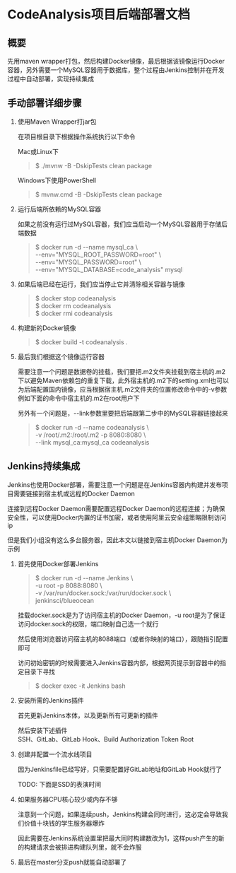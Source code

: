 # CodeAnalysis项目后端部署文档

## 概要

先用maven wrapper打包，然后构建Docker镜像，最后根据该镜像运行Docker容器，另外需要一个MySQL容器用于数据库，整个过程由Jenkins控制并在开发过程中自动部署，实现持续集成  

## 手动部署详细步骤

1. 使用Maven Wrapper打jar包  

    在项目根目录下根据操作系统执行以下命令

    Mac或Linux下
    > $ ./mvnw -B -DskipTests clean package

    Windows下使用PowerShell
    > $ mvnw.cmd -B -DskipTests clean package

2. 运行后端所依赖的MySQL容器

    如果之前没有运行过MySQL容器，我们应当启动一个MySQL容器用于存储后端数据

    > $ docker run -d --name mysql_ca \\  
        --env="MYSQL_ROOT_PASSWORD=root" \\  
        --env="MYSQL_PASSWORD=root" \\  
        --env="MYSQL_DATABASE=code_analysis" mysql  

3. 如果后端已经在运行，我们应当停止它并清除相关容器与镜像

    > $ docker stop codeanalysis  
    > $ docker rm codeanalysis  
    > $ docker rmi codeanalysis  

4. 构建新的Docker镜像

    > $ docker build -t codeanalysis .  

5. 最后我们根据这个镜像运行容器

    需要注意一个问题是数据卷的挂载，我们要把.m2文件夹挂载到宿主机的.m2下以避免Maven依赖包的重复下载，此外宿主机的.m2下的setting.xml也可以为后端配置国内镜像，应当根据宿主机.m2文件夹的位置修改命令中的-v参数  
    例如下面的命令中宿主机的.m2在root用户下

    另外有一个问题是，--link参数里要把后端跟第二步中的MySQL容器链接起来

    > $ docker run -d --name codeanalysis \\  
    > -v /root/.m2:/root/.m2 -p 8080:8080 \\  
    > --link mysql_ca:mysql_ca codeanalysis

## Jenkins持续集成

Jenkins也使用Docker部署，需要注意一个问题是在Jenkins容器内构建并发布项目需要链接到宿主机或远程的Docker Daemon  

连接到远程Docker Daemon需要配置远程Docker Daemon的远程连接；为确保安全性，可以使用Docker内置的证书加密，或者使用阿里云安全组策略限制访问ip  

但是我们小组没有这么多台服务器，因此本文以链接到宿主机Docker Daemon为示例  

1. 首先使用Docker部署Jenkins

    > $ docker run -d --name Jenkins \\  
    > -u root -p 8088:8080 \\  
    > -v /var/run/docker.sock:/var/run/docker.sock \\  
    > jenkinsci/blueocean  

    挂载docker.sock是为了访问宿主机的Docker Daemon，-u root是为了保证访问docker.sock的权限，端口映射自己选一个就行  

    然后使用浏览器访问宿主机的8088端口（或者你映射的端口），跟随指引配置即可  

    访问初始密钥的时候需要进入Jenkins容器内部，根据网页提示到容器中的指定目录下寻找

    > $ docker exec -it Jenkins bash

2. 安装所需的Jenkins插件

    首先更新Jenkins本体，以及更新所有可更新的插件

    然后安装下述插件  
    SSH、GitLab、GitLab Hook、Build Authorization Token Root

3. 创建并配置一个流水线项目

    因为Jenkinsfile已经写好，只需要配置好GitLab地址和GitLab Hook就行了

    TODO: 下面是SSD的表演时间

4. 如果服务器CPU核心较少或内存不够

    注意到一个问题，如果连续push，Jenkins构建会同时进行，这必定会导致我们价值十块钱的学生服务器爆炸  

    因此需要在Jenkins系统设置里把最大同时构建数改为1，这样push产生的新的构建请求会被排进构建队列里，就不会炸服

5. 最后在master分支push就能自动部署了
